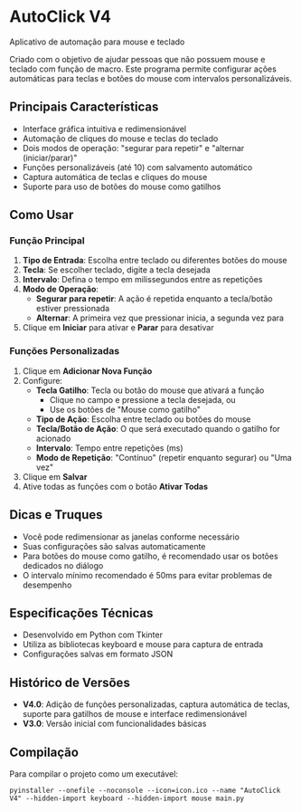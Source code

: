 # AutoClick V4
Aplicativo de automação para mouse e teclado

Criado com o objetivo de ajudar pessoas que não possuem mouse e teclado com função de macro. Este programa permite configurar ações automáticas para teclas e botões do mouse com intervalos personalizáveis.

## Principais Características

- Interface gráfica intuitiva e redimensionável
- Automação de cliques do mouse e teclas do teclado
- Dois modos de operação: "segurar para repetir" e "alternar (iniciar/parar)"
- Funções personalizáveis (até 10) com salvamento automático
- Captura automática de teclas e cliques do mouse
- Suporte para uso de botões do mouse como gatilhos

## Como Usar

### Função Principal

1. **Tipo de Entrada**: Escolha entre teclado ou diferentes botões do mouse
2. **Tecla**: Se escolher teclado, digite a tecla desejada
3. **Intervalo**: Defina o tempo em milissegundos entre as repetições
4. **Modo de Operação**:
   - **Segurar para repetir**: A ação é repetida enquanto a tecla/botão estiver pressionada
   - **Alternar**: A primeira vez que pressionar inicia, a segunda vez para
5. Clique em **Iniciar** para ativar e **Parar** para desativar

### Funções Personalizadas

1. Clique em **Adicionar Nova Função**
2. Configure:
   - **Tecla Gatilho**: Tecla ou botão do mouse que ativará a função
     - Clique no campo e pressione a tecla desejada, ou
     - Use os botões de "Mouse como gatilho"
   - **Tipo de Ação**: Escolha entre teclado ou botões do mouse
   - **Tecla/Botão de Ação**: O que será executado quando o gatilho for acionado
   - **Intervalo**: Tempo entre repetições (ms)
   - **Modo de Repetição**: "Contínuo" (repetir enquanto segurar) ou "Uma vez"
3. Clique em **Salvar**
4. Ative todas as funções com o botão **Ativar Todas**

## Dicas e Truques

- Você pode redimensionar as janelas conforme necessário
- Suas configurações são salvas automaticamente
- Para botões do mouse como gatilho, é recomendado usar os botões dedicados no diálogo
- O intervalo mínimo recomendado é 50ms para evitar problemas de desempenho

## Especificações Técnicas

- Desenvolvido em Python com Tkinter
- Utiliza as bibliotecas keyboard e mouse para captura de entrada
- Configurações salvas em formato JSON

## Histórico de Versões

- **V4.0**: Adição de funções personalizadas, captura automática de teclas, suporte para gatilhos de mouse e interface redimensionável
- **V3.0**: Versão inicial com funcionalidades básicas

## Compilação

Para compilar o projeto como um executável:
```
pyinstaller --onefile --noconsole --icon=icon.ico --name "AutoClick V4" --hidden-import keyboard --hidden-import mouse main.py
```
